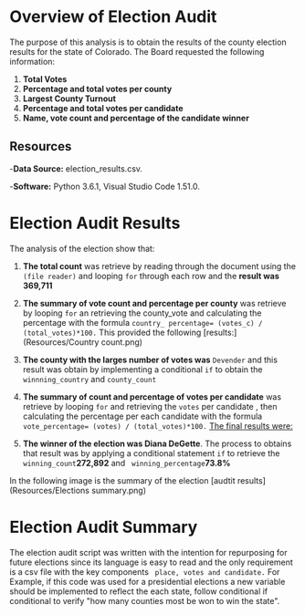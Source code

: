 # Overview of Election Audit 
The purpose of this analysis is to obtain the results of the county election results for the state of Colorado. The Board requested the following information:
 1)	**Total Votes**
 2)	**Percentage and total votes per county**
 3)	**Largest County Turnout**
 4)	**Percentage and total votes per candidate**
 5)	**Name, vote count and percentage of the candidate winner**

## Resources 
-**Data Source:** election_results.csv.

-**Software:** Python 3.6.1, Visual Studio Code 1.51.0.

# Election Audit Results 

The analysis of the election show that:

1)	**The total count** was retrieve by reading through the document using the `(file reader)` and looping `for`   through each row and the **result was 369,711**

2) **The summary of vote count and percentage per county** was retrieve by looping `for` an retrieving the county_vote and calculating the percentage with the formula `country_ percentage= (votes_c) / (total_votes)*100.` This provided the following [results:](Resources/Country count.png) 
  
3)	**The county with the larges number of votes was** `Devender` and this result was obtain by implementing a conditional `if` to obtain the `winnning_country` and `county_count`

4)	**The summary of count and percentage of votes per candidate** was retrieve by looping `for` and retrieving the  `votes` per candidate , then calculating the percentage per each candidate with the formula `vote_percentage= (votes) / (total_votes)*100.` [The final results were:](Resources/summary_per_candidate.png)

5)	**The winner of the election was Diana DeGette**. The process to obtains that result was by applying a conditional statement `if` to retrieve the  `winning_count`**272,892** and ` winning_percentage`**73.8%**

In the following image is the summary of the election [audtit results](Resources/Elections summary.png)


# Election Audit Summary
The election audit script was written with the intention for repurposing for future elections since its language is easy to read and the only requirement is a csv  file with the key components  ` place, votes and candidate.` 
For Example, if this code was used for a presidential elections a new variable should be implemented to reflect the each state, follow conditional if conditional to verify "how many counties most be won to win the state". 

